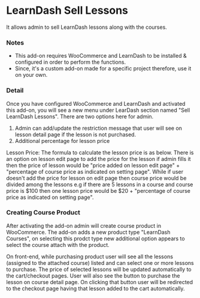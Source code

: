 # LearnDash Sell Lessons
It allows admin to sell LearnDash lessons along with the courses. 

### Notes
- This add-on requires WooCommerce and LearnDash to be installed & configured in order to perform the functions.
- Since, it's a custom add-on made for a specific project therefore, use it on your own.

### Detail
Once you have configured WooCommerce and LearnDash and activated this add-on, you will see a new menu under LearDash section named "Sell LearnDash Lessons". There are two options here for admin. 
1) Admin can add/update the restriction message that user will see on lesson detail page if the lesson is not purchased.
2) Additional percentage for lesson price
 
Lesson Price: 
The formula to calculate the lesson price is as below. 
There is an option on lesson edit page to add the price for the lesson if admin fills it then the price of lesson would be "price added on lesson edit page" + "percentage of course price as indicated on setting page". While if user doesn't add the price for lesson on edit page then course price would be divided among the lessons e.g if there are 5 lessons in a course and course price is $100 then one lesson price would be $20 + "percentage of course price as indicated on setting page".

### Creating Course Product
After activating the add-on admin will create course product in WooCommerce. The add-on adds a new product type "LearnDash Courses", on selecting this prodct type new additional option appears to select the course attach with the product.

On front-end, while purchasing product user will see all the lessons (assigned to the attached course) listed and can select one or more lessons to purchase. The price of selected lessons will be updated automatically to the cart/checkout pages. User will also see the button to purchase the lesson on course detail page. On clicking that button user will be redirected to the checkout page having that lesson added to the cart automatically.
